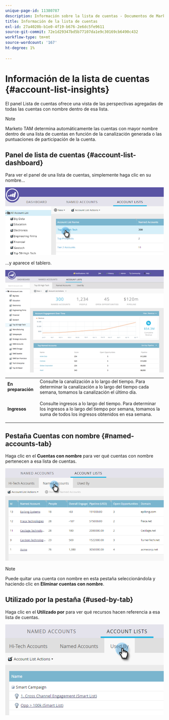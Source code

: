 ```yaml
---
unique-page-id: 11380787
description: Información sobre la lista de cuentas - Documentos de Marketo - Documentación del producto
title: Información de la lista de cuentas
exl-id: 27a4020b-b1e0-4f19-b676-2e6dc5fe9611
source-git-commit: 72e1d29347bd5b77107da1e9c30169cb6490c432
workflow-type: tm+mt
source-wordcount: '167'
ht-degree: 1%

---
```


# Información de la lista de cuentas {#account-list-insights}

El panel Lista de cuentas ofrece una vista de las perspectivas agregadas de todas las cuentas con nombre dentro de esa lista.

>[!NOTE]
>
>Marketo TAM determina automáticamente las cuentas con mayor nombre dentro de una lista de cuentas en función de la canalización generada o las puntuaciones de participación de la cuenta.

## Panel de lista de cuentas {#account-list-dashboard}

Para ver el panel de una lista de cuentas, simplemente haga clic en su nombre...

![](assets/one-new.png)

...y aparece el tablero.

![](assets/two-new-1.png)

<table> 
 <tbody> 
  <tr> 
   <td colspan="1"><strong>En preparación</strong></td> 
   <td colspan="1">Consulte la canalización a lo largo del tiempo. Para determinar la canalización a lo largo del tiempo cada semana, tomamos la canalización el último día.</td> 
  </tr> 
  <tr> 
   <td><strong>Ingresos</strong></td> 
   <td><p>Consulte ingresos a lo largo del tiempo. Para determinar los ingresos a lo largo del tiempo por semana, tomamos la suma de todos los ingresos obtenidos en esa semana.</p></td> 
  </tr> 
 </tbody> 
</table>

## Pestaña Cuentas con nombre {#named-accounts-tab}

Haga clic en el **Cuentas con nombre** para ver qué cuentas con nombre pertenecen a esa lista de cuentas.

![](assets/three-1.png)

>[!NOTE]
>
>Puede quitar una cuenta con nombre en esta pestaña seleccionándola y haciendo clic en **Eliminar cuentas con nombre**.

## Utilizado por la pestaña {#used-by-tab}

Haga clic en el **Utilizado por** para ver qué recursos hacen referencia a esa lista de cuentas.

![](assets/four-2.png)
